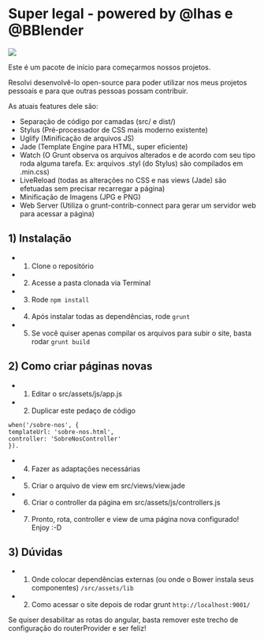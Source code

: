 # Super legal - powered by @lhas e @BBlender

<img src="https://github.com/lhas/superlegal/blob/master/src/assets/img/superlegal_logo.png" />

Este é um pacote de início para começarmos nossos projetos.

Resolvi desenvolvê-lo open-source para poder utilizar nos meus projetos pessoais e para que outras pessoas possam contribuir.

As atuais features dele são:
* Separação de código por camadas (src/ e dist/)
* Stylus (Pré-processador de CSS mais moderno existente)
* Uglify (Minificação de arquivos JS)
* Jade (Template Engine para HTML, super eficiente)
* Watch (O Grunt observa os arquivos alterados e de acordo com seu tipo roda alguma tarefa. Ex: arquivos .styl (do Stylus) são compilados em .min.css)
* LiveReload (todas as alterações no CSS e nas views (Jade) são efetuadas sem precisar recarregar a página)
* Minificação de Imagens (JPG e PNG)
* Web Server (Utiliza o grunt-contrib-connect para gerar um servidor web para acessar a página)

## 1) Instalação
* 1) Clone o repositório
* 2) Acesse a pasta clonada via Terminal
* 3) Rode `npm install`
* 4) Após instalar todas as dependências, rode `grunt`
* 5) Se você quiser apenas compilar os arquivos para subir o site, basta rodar `grunt build`

## 2) Como criar páginas novas
* 1) Editar o src/assets/js/app.js
* 2) Duplicar este pedaço de código
```
when('/sobre-nos', {
templateUrl: 'sobre-nos.html',
controller: 'SobreNosController'
}).
```
* 4) Fazer as adaptações necessárias
* 5) Criar o arquivo de view em src/views/view.jade
* 6) Criar o controller da página em src/assets/js/controllers.js
* 7) Pronto, rota, controller e view de uma página nova configurado! Enjoy :-D

## 3) Dúvidas
* 1) Onde colocar dependências externas (ou onde o Bower instala seus componentes)
`/src/assets/lib`
* 2) Como acessar o site depois de rodar grunt
`http://localhost:9001/`

Se quiser desabilitar as rotas do angular, basta remover este trecho de configuração do routerProvider e ser feliz!